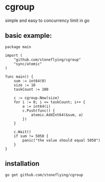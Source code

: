 # cgroup
simple and easy to concurrency limit in go

## basic example:
```
package main

import (
	"github.com/stoneflying/cgroup"
	"sync/atomic"
)

func main() {
	sum := int64(0)
	size := 10
	taskCount := 100

	c := cgroup.New(size)
	for i := 0; i <= taskCount; i++ {
		a := int64(i)
		c.Push(func() {
			atomic.AddInt64(&sum, a)
		})
	}

	c.Wait()
	if sum != 5050 {
		panic("the value should equal 5050")
	}
}
```

## installation
```
go get github.com/stoneflying/cgroup
```
